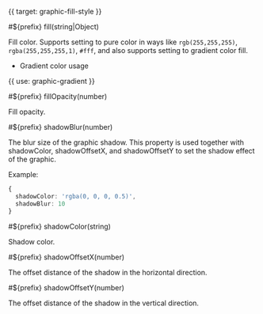 {{ target: graphic-fill-style }}

<!-- IFillStyle -->

#${prefix} fill(string|Object)

Fill color. Supports setting to pure color in ways like `rgb(255,255,255)`, `rgba(255,255,255,1)`, `#fff`, and also supports setting to gradient color fill.

- Gradient color usage

{{ use: graphic-gradient }}

#${prefix} fillOpacity(number)

Fill opacity.

#${prefix} shadowBlur(number)

The blur size of the graphic shadow. This property is used together with shadowColor, shadowOffsetX, and shadowOffsetY to set the shadow effect of the graphic.

Example:

```ts
{
  shadowColor: 'rgba(0, 0, 0, 0.5)',
  shadowBlur: 10
}
```

#${prefix} shadowColor(string)

Shadow color.

#${prefix} shadowOffsetX(number)

The offset distance of the shadow in the horizontal direction.

#${prefix} shadowOffsetY(number)

The offset distance of the shadow in the vertical direction.